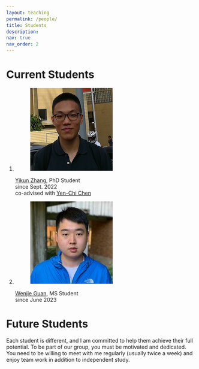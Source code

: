 ```yaml
---
layout: teaching
permalink: /people/
title: Students
description:
nav: true
nav_order: 2
---
```


 <div class="container mt-5">
        <h1 class="post-title"> Current Students </h1>
        <div class="teaching">
            <ol class="courses">
                <li>
                    <div class="row">
                         <div class="col-sm-3 preview">
                                    <figure>
                                        <picture>
                                            <img src="/assets/img/Yikun_Zhang.jpg" class="preview z-depth-1 rounded" width="auto" height="auto" alt="/assets/img/Yikun_Zhang.jpg" data-zoomable="" onerror="this.onerror=null; $('.responsive-img-srcset').remove();">
                                        </picture>
                                    </figure>
                                </div>
                        <div id="Yikun_Zhang" class="col-sm-8">
                           <div class="title">
                           <a href= "https://zhangyk8.github.io">Yikun Zhang</a>, PhD Student
                           </div>
                            <div class="when">
                                since Sept. 2022
                            </div>
                             <div class="where">
                                co-advised with <a href = "http://faculty.washington.edu/yenchic/" target="_new">Yen-Chi Chen</a>
                            </div>
                        </div>
                    </div>
                </li>
                <li>
                    <div class="row">
                        <div class="col-sm-3 preview">
                                    <figure>
                                        <picture>
                                            <img src="/assets/img/Wenjie_Guan.jpeg" class="preview z-depth-1 rounded" width="auto" height="auto" alt="/assets/img/Wenjie_Guan.jpeg" data-zoomable="" onerror="this.onerror=null; $('.responsive-img-srcset').remove();">
                                        </picture>
                                    </figure>
                                </div>
                       <div id="Wenjie_Guan" class="col-sm-8">     
                            <div class="title">
                            <a href= "https://stat.uw.edu/about-us/people/wenjie-guan">Wenjie Guan</a>, MS Student 
                            </div>
                            <div class="when">
                                since June 2023
                            </div>
                        </div>
                    </div>
                </li>
            </ol>
        </div>
  </div>


 <div class="container mt-5">
        <h1 class="post-title"> Future Students </h1>
        <p>
         Each student is different, and I am committed to help them achieve their full potential. To be part of our group, you must be motivated and dedicated. You need to be willing to meet with me regularly (usually twice a week) and enjoy team work in addition to independent study.
        </p>
  </div>
  


